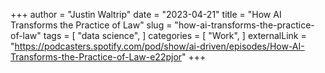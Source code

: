 +++
author = "Justin Waltrip"
date = "2023-04-21"
title = "How AI Transforms the Practice of Law"
slug = "how-ai-transforms-the-practice-of-law"
tags = [
    "data science",
]
categories = [
    "Work",
]
externalLink = "https://podcasters.spotify.com/pod/show/ai-driven/episodes/How-AI-Transforms-the-Practice-of-Law-e22pjor"
+++
